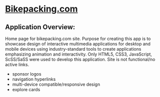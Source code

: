 # [Bikepacking.com](https://in-info-web4.informatics.iupui.edu/~arihardw/homework-two/)
## Application Overview:
Home page for bikepacking.com site. Purpose for creating this app is to showcase design of interactive multimedia applications for desktop and mobile devices using industry-standard tools to create applications emphasizing animation and interactivity. Only HTML5, CSS3, JavaScript, ScSS/SaSS were used to develop this application. Site is not functional/no active links. 

- sponsor logos
- navigation hyperlinks 
- multi-device compatible/responsive design
- explore cards 
